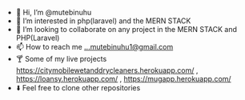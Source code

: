 - 👋 Hi, I’m @mutebinuhu
- 👀 I’m interested in php(laravel) and the MERN STACK
- 💞️ I’m looking to collaborate on any project in the MERN STACK and PHP(Laravel)
- 📫 How to reach me ...mutebinuhu1@gmail.com 
- 🍸 Some of my live projects https://citymobilewetanddrycleaners.herokuapp.com/ , https://loansy.herokuapp.com/ , https://mugapp.herokuapp.com/
- ⬇️ Feel free to clone other repositories
<!---
mutebinuhu/mutebinuhu is a ✨ special ✨ repository because its `README.md` (this file) appears on your GitHub profile.
You can click the Preview link to take a look at your changes.
--->
